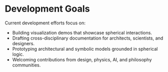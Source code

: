 # Development Goals

Current development efforts focus on:

- Building visualization demos that showcase spherical interactions.
- Drafting cross-disciplinary documentation for architects, scientists, and designers.
- Prototyping architectural and symbolic models grounded in spherical logic.
- Welcoming contributions from design, physics, AI, and philosophy communities.
